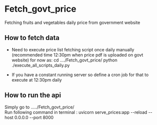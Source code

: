 # Fetch_govt_price
Fetching fruits and vegetables daily price from government website

## How to fetch data

- Need to execute price list fetching script once daily manually (recommended time 12:30pm when price pdf is uploaded on govt website) for now as:
      cd ..../Fetch_govt_price/
      python ./execute_all_scripts_daily.py
  
- If you have a constant running server so define a cron job for that to execute at 12:30pm daily

## How to run the api

Simply go to ...../Fetch_govt_price/   
Run following command in terminal :
       uvicorn serve_prices:app --reload --host 0.0.0.0 --port 8000 
